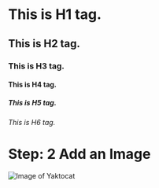 # This is H1 tag.
## This is H2 tag.
### This is H3 tag.
#### This is H4 tag.
##### This is H5 tag.
###### This is H6 tag.

# Step: 2 Add an Image

![Image of Yaktocat](https://octodex.github.com/images/yaktocat.png)
